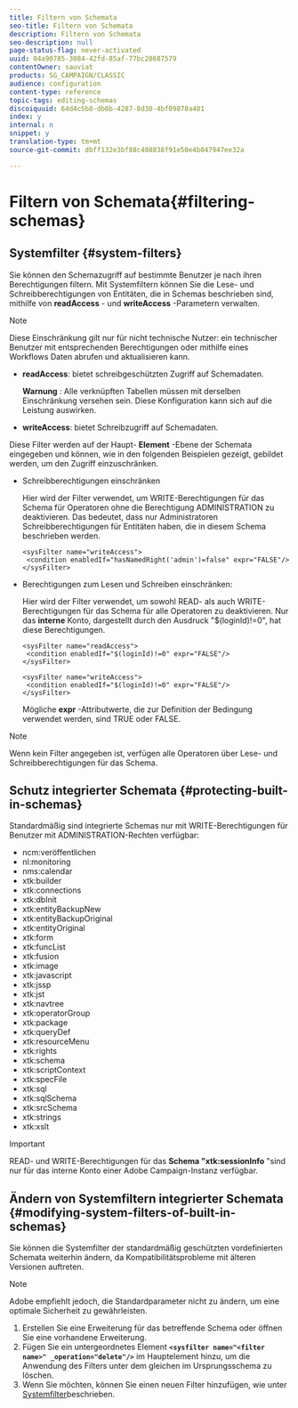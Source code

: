 ```yaml
---
title: Filtern von Schemata
seo-title: Filtern von Schemata
description: Filtern von Schemata
seo-description: null
page-status-flag: never-activated
uuid: 04a90785-3084-42fd-85af-77bc28687579
contentOwner: sauviat
products: SG_CAMPAIGN/CLASSIC
audience: configuration
content-type: reference
topic-tags: editing-schemas
discoiquuid: 64d4c5b8-db0b-4287-8d30-4bf09878a401
index: y
internal: n
snippet: y
translation-type: tm+mt
source-git-commit: dbff132e3bf88c408838f91e50e4b047947ee32a

---
```



# Filtern von Schemata{#filtering-schemas}

## Systemfilter {#system-filters}

Sie können den Schemazugriff auf bestimmte Benutzer je nach ihren Berechtigungen filtern. Mit Systemfiltern können Sie die Lese- und Schreibberechtigungen von Entitäten, die in Schemas beschrieben sind, mithilfe von **readAccess** - und **writeAccess** -Parametern verwalten.

>[!NOTE]
>
>Diese Einschränkung gilt nur für nicht technische Nutzer: ein technischer Benutzer mit entsprechenden Berechtigungen oder mithilfe eines Workflows Daten abrufen und aktualisieren kann.

* **readAccess**: bietet schreibgeschützten Zugriff auf Schemadaten.

   **Warnung** : Alle verknüpften Tabellen müssen mit derselben Einschränkung versehen sein. Diese Konfiguration kann sich auf die Leistung auswirken.

* **writeAccess**: bietet Schreibzugriff auf Schemadaten.

Diese Filter werden auf der Haupt- **Element** -Ebene der Schemata eingegeben und können, wie in den folgenden Beispielen gezeigt, gebildet werden, um den Zugriff einzuschränken.

* Schreibberechtigungen einschränken

   Hier wird der Filter verwendet, um WRITE-Berechtigungen für das Schema für Operatoren ohne die Berechtigung ADMINISTRATION zu deaktivieren. Das bedeutet, dass nur Administratoren Schreibberechtigungen für Entitäten haben, die in diesem Schema beschrieben werden.

   ```
   <sysFilter name="writeAccess">      
    <condition enabledIf="hasNamedRight('admin')=false" expr="FALSE"/>    
   </sysFilter>
   ```

* Berechtigungen zum Lesen und Schreiben einschränken:

   Hier wird der Filter verwendet, um sowohl READ- als auch WRITE-Berechtigungen für das Schema für alle Operatoren zu deaktivieren. Nur das **interne** Konto, dargestellt durch den Ausdruck &quot;$(loginId)!=0&quot;, hat diese Berechtigungen.

   ```
   <sysFilter name="readAccess"> 
    <condition enabledIf="$(loginId)!=0" expr="FALSE"/>
   </sysFilter>
   
   <sysFilter name="writeAccess">  
    <condition enabledIf="$(loginId)!=0" expr="FALSE"/>
   </sysFilter>
   ```

   Mögliche **expr** -Attributwerte, die zur Definition der Bedingung verwendet werden, sind TRUE oder FALSE.

>[!NOTE]
>
>Wenn kein Filter angegeben ist, verfügen alle Operatoren über Lese- und Schreibberechtigungen für das Schema.

## Schutz integrierter Schemata {#protecting-built-in-schemas}

Standardmäßig sind integrierte Schemas nur mit WRITE-Berechtigungen für Benutzer mit ADMINISTRATION-Rechten verfügbar:

* ncm:veröffentlichen
* nl:monitoring
* nms:calendar
* xtk:builder
* xtk:connections
* xtk:dbInit
* xtk:entityBackupNew
* xtk:entityBackupOriginal
* xtk:entityOriginal
* xtk:form
* xtk:funcList
* xtk:fusion
* xtk:image
* xtk:javascript
* xtk:jssp
* xtk:jst
* xtk:navtree
* xtk:operatorGroup
* xtk:package
* xtk:queryDef
* xtk:resourceMenu
* xtk:rights
* xtk:schema
* xtk:scriptContext
* xtk:specFile
* xtk:sql
* xtk:sqlSchema
* xtk:srcSchema
* xtk:strings
* xtk:xslt

>[!IMPORTANT]
>
>READ- und WRITE-Berechtigungen für das **Schema &quot;xtk:sessionInfo** &quot;sind nur für das interne Konto einer Adobe Campaign-Instanz verfügbar.

## Ändern von Systemfiltern integrierter Schemata {#modifying-system-filters-of-built-in-schemas}

Sie können die Systemfilter der standardmäßig geschützten vordefinierten Schemata weiterhin ändern, da Kompatibilitätsprobleme mit älteren Versionen auftreten.

>[!NOTE]
>
>Adobe empfiehlt jedoch, die Standardparameter nicht zu ändern, um eine optimale Sicherheit zu gewährleisten.

1. Erstellen Sie eine Erweiterung für das betreffende Schema oder öffnen Sie eine vorhandene Erweiterung.
1. Fügen Sie ein untergeordnetes Element **`<sysfilter name="<filter name>" _operation="delete"/>`** im Hauptelement hinzu, um die Anwendung des Filters unter dem gleichen im Ursprungsschema zu löschen.
1. Wenn Sie möchten, können Sie einen neuen Filter hinzufügen, wie unter [Systemfilter](#system-filters)beschrieben.

